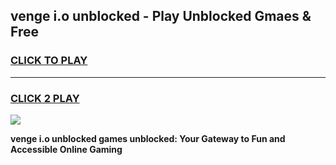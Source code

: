 
## venge i.o unblocked - Play Unblocked Gmaes & Free
<h3>
<a href="https://news.freeplayer.one?title=venge_i.o_unblocked&ref=16F">CLICK TO PLAY</a></h3>
<hr>

<h3>
<a href="https://news.freeplayer.one?title=venge_i.o_unblocked&ref=16F">CLICK 2 PLAY</a>
  
</h3>

<a href="https://news.freeplayer.one?title=venge_i.o_unblocked&ref=16F/"><img src="https://clearcache.store/games.png"></a>


**venge i.o unblocked games unblocked: Your Gateway to Fun and Accessible Online Gaming**
